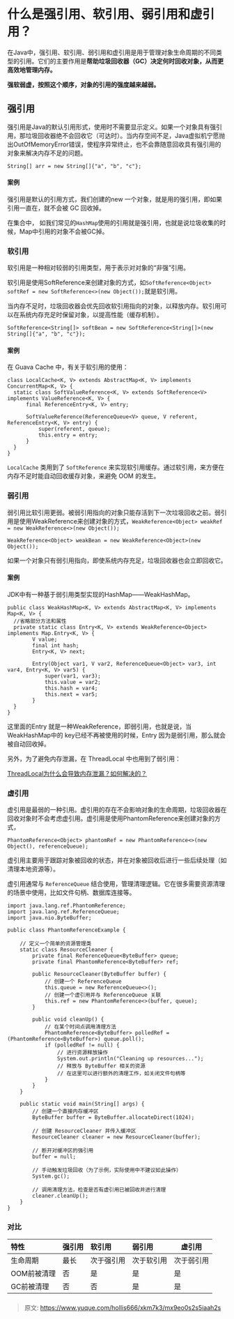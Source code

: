 # 什么是强引用、软引用、弱引用和虚引用？

在Java中，强引用、软引用、弱引用和虚引用是用于管理对象生命周期的不同类型的引用。它们的主要作用是**帮助垃圾回收器（GC）决定何时回收对象，从而更高效地管理内存。**



**强软弱虚，按照这个顺序，对象的引用的强度越来越弱。**

## 强引用
强引用是Java的默认引用形式，使用时不需要显示定义。如果一个对象具有强引用，那垃圾回收器绝不会回收它（可达时）。当内存空间不足，Java虚拟机宁愿抛出OutOfMemoryError错误，使程序异常终止，也不会靠随意回收具有强引用的对象来解决内存不足的问题。



```plain
String[] arr = new String[]{"a", "b", "c"};
```



#### 案例


强引用是默认的引用方式，我们创建的new 一个对象，就是用的强引用，即如果引用一直在，就不会被 GC 回收掉。



在集合中， 如我们常见的`HashMap`使用的引用就是强引用，也就是说垃圾收集的时候，Map中引用的对象不会被GC掉。



### 软引用
软引用是一种相对较弱的引用类型，用于表示对对象的“非强”引用。



软引用是使用SoftReference来创建对象的方式，如`SoftReference<Object> softRef = new SoftReference<>(new Object());`就是软引用。



当内存不足时，垃圾回收器会优先回收软引用指向的对象，以释放内存。软引用可以在系统内存充足时保留对象，以提高性能（缓存机制）。  


```plain
SoftReference<String[]> softBean = new SoftReference<String[]>(new String[]{"a", "b", "c"});
```

#### 案例


在 Guava Cache 中，有关于软引用的使用：



```plain
class LocalCache<K, V> extends AbstractMap<K, V> implements ConcurrentMap<K, V> {
  static class SoftValueReference<K, V> extends SoftReference<V> implements ValueReference<K, V> {
      final ReferenceEntry<K, V> entry;
  
      SoftValueReference(ReferenceQueue<V> queue, V referent, ReferenceEntry<K, V> entry) {
          super(referent, queue);
          this.entry = entry;
      }
  }
}
```



`LocalCache` 类用到了 `SoftReference` 来实现软引用缓存。通过软引用，来方便在内存不足时能自动回收缓存对象，来避免 OOM 的发生。

### 弱引用


弱引用比软引用更弱。被弱引用指向的对象只能存活到下一次垃圾回收之前。弱引用是使用WeakReference来创建对象的方式，`WeakReference<Object> weakRef = new WeakReference<>(new Object());`



```plain
WeakReference<Object> weakBean = new WeakReference<Object>(new Object());
```



如果一个对象只有弱引用指向，即使系统内存充足，垃圾回收器也会立即回收它。



#### 案例


JDK中有一种基于弱引用类型实现的HashMap——WeakHashMap。



```plain
public class WeakHashMap<K, V> extends AbstractMap<K, V> implements Map<K, V> {
  //省略部分方法和属性
  private static class Entry<K, V> extends WeakReference<Object> implements Map.Entry<K, V> {
        V value;
        final int hash;
        Entry<K, V> next;

        Entry(Object var1, V var2, ReferenceQueue<Object> var3, int var4, Entry<K, V> var5) {
            super(var1, var3);
            this.value = var2;
            this.hash = var4;
            this.next = var5;
        }
  }
}
```



这里面的Entry 就是一种WeakReference，即弱引用，也就是说，当WeakHashMap中的 key已经不再被使用的时候，Entry 因为是弱引用，那么就会被自动回收掉。



另外，为了避免内存泄漏，在 ThreadLocal 中也用到了弱引用：



[ThreadLocal为什么会导致内存泄漏？如何解决的？](https://www.yuque.com/hollis666/xkm7k3/bueq7weva8ha9f1p#va4DK)



### **虚引用**


虚引用是最弱的一种引用。虚引用的存在不会影响对象的生命周期，垃圾回收器在回收对象时不会考虑虚引用。虚引用是使用PhantomReference来创建对象的方式，



```plain
PhantomReference<Object> phantomRef = new PhantomReference<>(new Object(), referenceQueue);
```



虚引用主要用于跟踪对象被回收的状态，并在对象被回收后进行一些后续处理（如清理本地资源等）。



虚引用通常与 `ReferenceQueue` 结合使用，管理清理逻辑。它在很多需要资源清理的场景中使用，比如文件句柄、数据库连接等。



```plain
import java.lang.ref.PhantomReference;
import java.lang.ref.ReferenceQueue;
import java.nio.ByteBuffer;

public class PhantomReferenceExample {
    
    // 定义一个简单的资源管理类
    static class ResourceCleaner {
        private final ReferenceQueue<ByteBuffer> queue;
        private final PhantomReference<ByteBuffer> ref;

        public ResourceCleaner(ByteBuffer buffer) {
            // 创建一个 ReferenceQueue
            this.queue = new ReferenceQueue<>();
            // 创建一个虚引用并与 ReferenceQueue 关联
            this.ref = new PhantomReference<>(buffer, queue);
        }

        public void cleanUp() {
            // 在某个时间点调用清理方法
            PhantomReference<ByteBuffer> polledRef = (PhantomReference<ByteBuffer>) queue.poll();
            if (polledRef != null) {
                // 进行资源释放操作
                System.out.println("Cleaning up resources...");
                // 释放与 ByteBuffer 相关的资源
                // 在这里可以进行额外的清理工作，如关闭文件句柄等
            }
        }
    }

    public static void main(String[] args) {
        // 创建一个直接内存缓冲区
        ByteBuffer buffer = ByteBuffer.allocateDirect(1024);
        
        // 创建 ResourceCleaner 并传入缓冲区
        ResourceCleaner cleaner = new ResourceCleaner(buffer);
        
        // 断开对缓冲区的强引用
        buffer = null;
        
        // 手动触发垃圾回收（为了示例，实际使用中不建议如此操作）
        System.gc();
        
        // 调用清理方法，检查是否有虚引用已被回收并进行清理
        cleaner.cleanUp();
    }
}

```

### 对比  

| **<font style="color:rgb(18, 18, 18);">特性</font>** | **<font style="color:rgb(18, 18, 18);">强引用</font>** | **<font style="color:rgb(18, 18, 18);">软引用</font>** | **<font style="color:rgb(18, 18, 18);">弱引用</font>** | **<font style="color:rgb(18, 18, 18);">虚引用</font>** |
| :--- | :--- | :--- | :--- | --- |
| <font style="color:rgb(18, 18, 18);">生命周期</font> | <font style="color:rgb(18, 18, 18);">最长</font> | <font style="color:rgb(18, 18, 18);">次于强引用</font> | <font style="color:rgb(18, 18, 18);">次于软引用</font> | 次于弱引用 |
| <font style="color:rgb(18, 18, 18);">OOM前被清理</font> | <font style="color:rgb(18, 18, 18);">否</font> | <font style="color:rgb(18, 18, 18);">是</font> | <font style="color:rgb(18, 18, 18);">是</font> | 是 |
| <font style="color:rgb(18, 18, 18);">GC前被清理</font> | <font style="color:rgb(18, 18, 18);">否</font> | <font style="color:rgb(18, 18, 18);">否</font> | <font style="color:rgb(18, 18, 18);">是</font> | 是 |




### 


> 原文: <https://www.yuque.com/hollis666/xkm7k3/mx9eo0s2s5iaah2s>